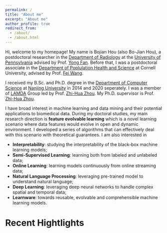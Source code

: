 ```yaml
---
permalink: /
title: "About me"
excerpt: "About me"
author_profile: true
redirect_from: 
  - /about/
  - /about.html
---
```


Hi, welcome to my homepage! My name is Bojian Hou (also Bo-Jian Hou), a postdoctoral researcher  in the [Department of Radiology](https://www.pennmedicine.org/departments-and-centers/department-of-radiology) at the [University of Pennsylvania](https://www.upenn.edu/) advised by Prof. [Yong Fan](https://www.med.upenn.edu/cbica/abili/yfan.html). Before that, I was a postdoctoral associate in the [Department of Poplulation Health and Science](https://phs.weill.cornell.edu/) at Cornell University, advised by Prof. [Fei Wang](https://wcm-wanglab.github.io/). 

I received my B.Sc. and Ph.D. degree in the [Department of Computer Science](https://cs.nju.edu.cn/) at [Nanjing University](https://www.nju.edu.cn/) in 2014 and 2020 seperately. I was a member of [LAMDA](http://www.lamda.nju.edu.cn/MainPage.ashx) Group led by Prof. [Zhi-Hua Zhou](https://cs.nju.edu.cn/zhouzh/). My Ph.D. supervisor is Prof. [Zhi-Hua Zhou](https://cs.nju.edu.cn/zhouzh/).

I have broad interest in machine learning and data mining and their potential applications to biomedical data. During my doctoral studies, my main research direction is **feature evolvable learning** which is a novel learning scenario where data features would evolve in open and dynamic environment. I developed a series of algorithms that can effectively deal with this scenario with theoretical guarantees. I am also interested in
- **Interpretability**: studying the interpretability of the black-box machine learning models;
- **Semi-Supervised Learning**: learning both from labeled and unlabeled data;
- **Online Learning**: learning models continuously from online streaming data;
- **Natural Language Processing**: leveraging pre-trained model to understand natural language;
- **Deep Learning**: leveraging deep neural networks to handle complex spatial and temporal data;
- **Learnware**: towards reusable, evolvable and comprehensible machine learning models.

Recent Hightlights
=====

